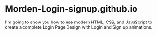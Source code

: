 # Morden-Login-signup.github.io
I'm going to show you how to use modern HTML, CSS, and JavaScript to create a complete Login Page Design with Login and Sign up animations.
